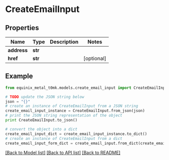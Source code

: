 # CreateEmailInput


## Properties
Name | Type | Description | Notes
------------ | ------------- | ------------- | -------------
**address** | **str** |  | 
**href** | **str** |  | [optional] 

## Example

```python
from equinix_metal_t0mk.models.create_email_input import CreateEmailInput

# TODO update the JSON string below
json = "{}"
# create an instance of CreateEmailInput from a JSON string
create_email_input_instance = CreateEmailInput.from_json(json)
# print the JSON string representation of the object
print CreateEmailInput.to_json()

# convert the object into a dict
create_email_input_dict = create_email_input_instance.to_dict()
# create an instance of CreateEmailInput from a dict
create_email_input_form_dict = create_email_input.from_dict(create_email_input_dict)
```
[[Back to Model list]](../README.md#documentation-for-models) [[Back to API list]](../README.md#documentation-for-api-endpoints) [[Back to README]](../README.md)


